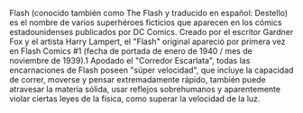 Flash (conocido también como The Flash y traducido en español: Destello) es el nombre de varios superhéroes ficticios que aparecen en 
los cómics estadounidenses publicados por DC Comics. Creado por el escritor Gardner Fox y el artista Harry Lampert, el "Flash" original
apareció por primera vez en Flash Comics #1 (fecha de portada de enero de 1940 / mes de noviembre de 1939).1​ Apodado el "Corredor Escarlata",
todas las encarnaciones de Flash poseen "súper velocidad", que incluye la capacidad de correr, moverse y pensar extremadamente rápido, 
también puede atravesar la materia sólida, usar reflejos sobrehumanos y aparentemente violar ciertas leyes de la física, como superar la 
velocidad de la luz.
